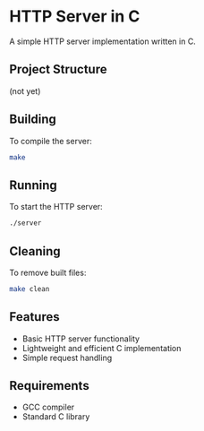 # HTTP Server in C

A simple HTTP server implementation written in C.



## Project Structure
(not yet)


## Building

To compile the server:

```bash
make
```

## Running

To start the HTTP server:

```bash
./server
```

## Cleaning

To remove built files:

```bash
make clean
```

## Features

- Basic HTTP server functionality
- Lightweight and efficient C implementation
- Simple request handling

## Requirements

- GCC compiler
- Standard C library